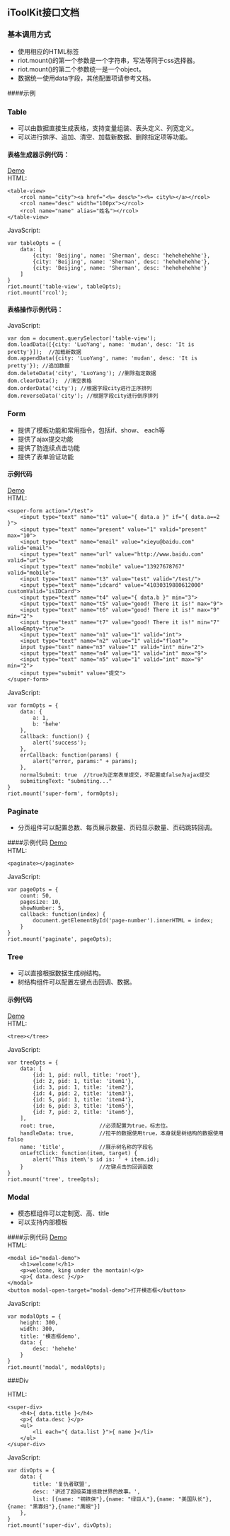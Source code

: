 ## iToolKit接口文档
### 基本调用方式
- 使用相应的HTML标签
- riot.mount()的第一个参数是一个字符串，写法等同于css选择器。
- riot.mount()的第二个参数统一是一个object。
- 数据统一使用data字段，其他配置项请参考文档。

####示例
    <div id="test">
        <tree></tree>
    </div>
    <script>
        $.ajax({
            url: '/test',
            success: function(data) {
                riot.mount('#test tree', {data: data, root: true});
            }
        })
    </script>


### Table
- 可以由数据直接生成表格，支持变量组装、表头定义、列宽定义。
- 可以进行排序、追加、清空、加载新数据、删除指定项等功能。

#### 表格生成器示例代码：
[Demo](http://be-fe.github.io/iToolkit/iToolkit_pc.html)   
HTML:

    <table-view>
        <rcol name="city"><a href="<%= desc%>"><%= city%></a></rcol>
        <rcol name="desc" width="100px"></rcol>
        <rcol name="name" alias="姓名"></rcol>
    </table-view>

JavaScript:

    var tableOpts = {
        data: [
            {city: 'Beijing', name: 'Sherman', desc: 'hehehehehhe'},
            {city: 'Beijing', name: 'Sherman', desc: 'hehehehehhe'},
            {city: 'Beijing', name: 'Sherman', desc: 'hehehehehhe'}
        ]
    }
    riot.mount('table-view', tableOpts);
    riot.mount('rcol');

#### 表格操作示例代码：
JavaScript:

    var dom = document.querySelector('table-view');
    dom.loadData([{city: 'LuoYang', name: 'mudan', desc: 'It is pretty'}]);  //加载新数据
    dom.appendData({city: 'LuoYang', name: 'mudan', desc: 'It is pretty'}); //追加数据
    dom.deleteData('city', 'LuoYang'); //删除指定数据
    dom.clearData();  //清空表格
    dom.orderData('city'); //根据字段city进行正序排列
    dom.reverseData('city'); //根据字段city进行倒序排列

### Form
- 提供了模板功能和常用指令，包括if、show、 each等
- 提供了ajax提交功能
- 提供了防连续点击功能
- 提供了表单验证功能

#### 示例代码
[Demo](http://be-fe.github.io/iToolkit/iToolkit_pc.html)   
HTML:

    <super-form action="/test">
        <input type="text" name="t1" value="{ data.a }" if="{ data.a==2 }">
        <input type="text" name="present" value="1" valid="present" max="10">
        <input type="text" name="email" value="xieyu@baidu.com" valid="email">
        <input type="text" name="url" value="http://www.baidu.com" valid="url">
        <input type="text" name="mobile" value="13927678767" valid="mobile">
        <input type="text" name="t3" value="test" valid="/test/">
        <input type="text" name="idcard" value="41030319880612000" customValid="isIDCard">
        <input type="text" name="t4" value="{ data.b }" min="3">
        <input type="text" name="t5" value="good! There it is!" max="9">
        <input type="text" name="t6" value="good! There it is!" max="9" min="2">
        <input type="text" name="t7" value="good! There it is!" min="7" allowEmpty="true">
        <input type="text" name="n1" value="1" valid="int">
        <input type="text" name="n2" value="1" valid="float">
        input type="text" name="n3" value="1" valid="int" min="2">
        <input type="text" name="n4" value="1" valid="int" max="9">
        <input type="text" name="n5" value="1" valid="int" max="9" min="2">
        <input type="submit" value="提交">
    </super-form>

JavaScript:

    var formOpts = {
        data: {
            a: 1,
            b: 'hehe'
        },
        callback: function() {
            alert('success');
        },
        errCallback: function(params) {
            alert("error, params:" + params);
        },
        normalSubmit: true  //true为正常表单提交，不配置或false为ajax提交
        submitingText: "submiting..."
    }
    riot.mount('super-form', formOpts);

### Paginate
- 分页组件可以配置总数、每页展示数量、页码显示数量、页码跳转回调。

####示例代码
[Demo](http://be-fe.github.io/iToolkit/iToolkit_pc.html)   
HTML:
    
    <paginate></paginate>

JavaScript:

    var pageOpts = {
        count: 50,
        pagesize: 10,
        showNumber: 5,
        callback: function(index) {
            document.getElementById('page-number').innerHTML = index;
        }
    }
    riot.mount('paginate', pageOpts);

### Tree
- 可以直接根据数据生成树结构。
- 树结构组件可以配置左键点击回调、数据。

#### 示例代码
[Demo](http://be-fe.github.io/iToolkit/iToolkit_pc.html)   
HTML:
    
    <tree></tree>

JavaScript:

    var treeOpts = {
        data: [
            {id: 1, pid: null, title: 'root'},
            {id: 2, pid: 1, title: 'item1'},
            {id: 3, pid: 1, title: 'item2'},
            {id: 4, pid: 2, title: 'item3'},
            {id: 5, pid: 1, title: 'item4'},
            {id: 6, pid: 3, title: 'item5'},
            {id: 7, pid: 2, title: 'item6'},
        ],
        root: true,              //必须配置为true，标志位。
        handleData: true,        //拉平的数据使用true，本身就是树结构的数据使用false
        name: 'title',           //展示树名称的字段名
        onLeftClick: function(item, target) {
            alert('This item\'s id is: ' + item.id);
        }                        //左键点击的回调函数
    }
    riot.mount('tree', treeOpts);

### Modal
- 模态框组件可以定制宽、高、title
- 可以支持内部模板

####示例代码
[Demo](http://be-fe.github.io/iToolkit/iToolkit_pc.html)    
HTML:
    
    <modal id="modal-demo">
        <h1>welcome!</h1>
        <p>welcome, king under the montain!</p>
        <p>{ data.desc }</p>
    </modal>
    <button modal-open-target="modal-demo">打开模态框</button>

JavaScript:

    var modalOpts = {
        height: 300,
        width: 300,
        title: '模态框demo',
        data: {
            desc: 'hehehe'
        }
    }
    riot.mount('modal', modalOpts);

###Div

HTML:

    <super-div>
        <h4>{ data.title }</h4>
        <p>{ data.desc }</p>
        <ul>
            <li each="{ data.list }">{ name }</li>
        </ul>
    </super-div>

JavaScript:

    var divOpts = {
        data: {
            title: '复仇者联盟',
            desc: '讲述了超级英雄拯救世界的故事。',
            list: [{name: "钢铁侠"},{name: "绿巨人"},{name: "美国队长"},{name: "黑寡妇"},{name:"鹰眼"}]
        },
    }
    riot.mount('super-div', divOpts);
